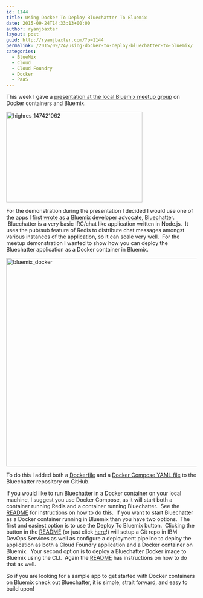 ```yaml
---
id: 1144
title: Using Docker To Deploy Bluechatter To Bluemix
date: 2015-09-24T14:33:13+00:00
author: ryanjbaxter
layout: post
guid: http://ryanjbaxter.com/?p=1144
permalink: /2015/09/24/using-docker-to-deploy-bluechatter-to-bluemix/
categories:
  - BlueMix
  - Cloud
  - Cloud Foundry
  - Docker
  - PaaS
---
```

This week I gave a <a href="http://www.meetup.com/Bluemix-Developers-in-Cambridge/events/224699329/" target="_blank">presentation at the local Bluemix meetup group</a> on Docker containers and Bluemix.

[<img class="alignnone size-full wp-image-1145" src="http://ryanjbaxter.com/wp-content/uploads/2015/09/highres_147421062.jpeg" alt="highres_147421062" width="360" height="239" srcset="http://ryanjbaxter.com/wp-content/uploads/2015/09/highres_147421062-300x199.jpeg 300w, http://ryanjbaxter.com/wp-content/uploads/2015/09/highres_147421062.jpeg 360w" sizes="(max-width: 360px) 100vw, 360px" />](http://ryanjbaxter.com/wp-content/uploads/2015/09/highres_147421062.jpeg)

For the demonstration during the presentation I decided I would use one of the apps <a href="http://ryanjbaxter.com/2014/04/22/bluechatter-a-sample-app-for-bluemix/" target="_blank">I first wrote as a Bluemix developer advocate</a>, <a href="https://github.com/IBM-Bluemix/bluechatter" target="_blank">Bluechatter</a>.  Bluechatter is a very basic IRC/chat like application written in Node.js.  It uses the pub/sub feature of Redis to distribute chat messages amongst various instances of the application, so it can scale very well.  For the meetup demonstration I wanted to show how you can deploy the Bluechatter application as a Docker container in Bluemix.

[<img class="alignnone size-full wp-image-1043" src="http://ryanjbaxter.com/wp-content/uploads/2015/07/bluemix_docker.png" alt="bluemix_docker" width="1100" height="550" srcset="http://ryanjbaxter.com/wp-content/uploads/2015/07/bluemix_docker-300x150.png 300w, http://ryanjbaxter.com/wp-content/uploads/2015/07/bluemix_docker-1024x512.png 1024w, http://ryanjbaxter.com/wp-content/uploads/2015/07/bluemix_docker.png 1100w" sizes="(max-width: 1100px) 100vw, 1100px" />](http://ryanjbaxter.com/wp-content/uploads/2015/07/bluemix_docker.png)

To do this I added both a <a href="https://github.com/IBM-Bluemix/bluechatter/blob/master/Dockerfile" target="_blank">Dockerfile</a> and a <a href="https://github.com/IBM-Bluemix/bluechatter/blob/master/docker-compose.yml" target="_blank">Docker Compose YAML file</a> to the Bluechatter repository on GitHub.

If you would like to run Bluechatter in a Docker container on your local machine, I suggest you use Docker Compose, as it will start both a container running Redis and a container running Bluechatter.  See the <a href="https://github.com/IBM-Bluemix/bluechatter/blob/master/README.md#running-in-a-docker-container-locally" target="_blank">README</a> for instructions on how to do this.  If you want to start Bluechatter as a Docker container running in Bluemix than you have two options.  The first and easiest option is to use the Deploy To Bluemix button.  Clicking the button in the <a href="https://github.com/IBM-Bluemix/bluechatter/blob/master/README.md#deploying-to-bluemix" target="_blank">README</a> (or just click <a href="https://bluemix.net/deploy?repository=https://github.com/IBM-Bluemix/bluechatter" target="_blank">here</a>!) will setup a Git repo in IBM DevOps Services as well as configure a deployment pipeline to deploy the application as both a Cloud Foundry application and a Docker container on Bluemix.  Your second option is to deploy a Bluechatter Docker image to Bluemix using the CLI.  Again the <a href="https://github.com/IBM-Bluemix/bluechatter/blob/master/README.md#running-the-container-on-bluemix" target="_blank">README</a> has instructions on how to do that as well.

So if you are looking for a sample app to get started with Docker containers on Bluemix check out Bluechatter, it is simple, strait forward, and easy to build upon!